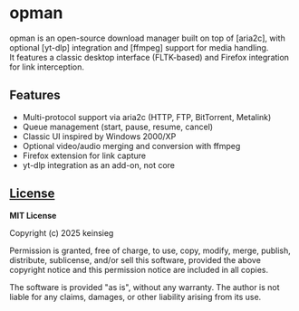 # opman

opman is an open-source download manager built on top of [aria2c], with optional [yt-dlp] integration and [ffmpeg] support for media handling.  
It features a classic desktop interface (FLTK-based) and Firefox integration for link interception.

## Features
- Multi-protocol support via aria2c (HTTP, FTP, BitTorrent, Metalink)  
- Queue management (start, pause, resume, cancel)  
- Classic UI inspired by Windows 2000/XP  
- Optional video/audio merging and conversion with ffmpeg  
- Firefox extension for link capture  
- yt-dlp integration as an add-on, not core

## [License](LICENSE)
**MIT License**

Copyright (c) 2025 keinsieg

Permission is granted, free of charge, to use, copy, modify, merge, publish, distribute, sublicense, and/or sell this software, provided the above copyright notice and this permission notice are included in all copies.

The software is provided "as is", without any warranty. The author is not liable for any claims, damages, or other liability arising from its use.



